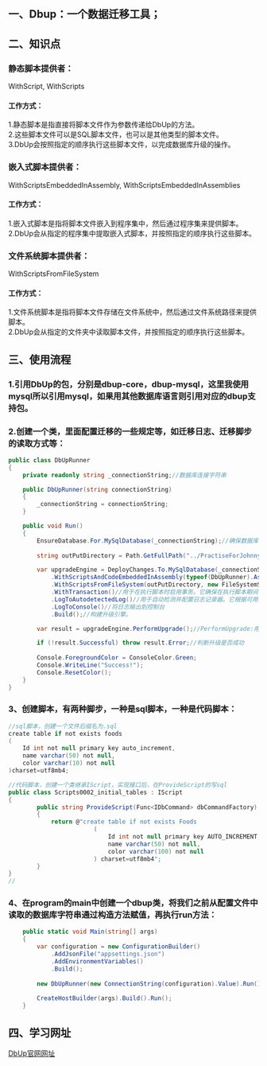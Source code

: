 ## 一、Dbup：一个数据迁移工具；
## 二、知识点
### 静态脚本提供者： 
WithScript, WithScripts  
#### 工作方式：
1.静态脚本是指直接将脚本文件作为参数传递给DbUp的方法。  
2.这些脚本文件可以是SQL脚本文件，也可以是其他类型的脚本文件。  
3.DbUp会按照指定的顺序执行这些脚本文件，以完成数据库升级的操作。  

### 嵌入式脚本提供者：
WithScriptsEmbeddedInAssembly, WithScriptsEmbeddedInAssemblies
#### 工作方式：
1.嵌入式脚本是指将脚本文件嵌入到程序集中，然后通过程序集来提供脚本。  
2.DbUp会从指定的程序集中提取嵌入式脚本，并按照指定的顺序执行这些脚本。  
### 文件系统脚本提供者：
WithScriptsFromFileSystem
#### 工作方式：
1.文件系统脚本是指将脚本文件存储在文件系统中，然后通过文件系统路径来提供脚本。  
2.DbUp会从指定的文件夹中读取脚本文件，并按照指定的顺序执行这些脚本。  
## 三、使用流程
### 1.引用DbUp的包，分别是dbup-core，dbup-mysql，这里我使用mysql所以引用mysql，如果用其他数据库语言则引用对应的dbup支持包。
### 2.创建一个类，里面配置迁移的一些规定等，如迁移日志、迁移脚步的读取方式等：
```C#
public class DbUpRunner
{
    private readonly string _connectionString;//数据库连接字符串

    public DbUpRunner(string connectionString)
    {
        _connectionString = connectionString;
    }

    public void Run()
    {
        EnsureDatabase.For.MySqlDatabase(_connectionString);//确保数据库是否存在，如果不存在则创建新数据库
        
        string outPutDirectory = Path.GetFullPath("../PractiseForJohnny.Core/DbUp");//在程序集中查找dbup

        var upgradeEngine = DeployChanges.To.MySqlDatabase(_connectionString)
            .WithScriptsAndCodeEmbeddedInAssembly(typeof(DbUpRunner).Assembly, s => s.EndsWith(".cs"))
            .WithScriptsFromFileSystem(outPutDirectory, new FileSystemScriptOptions{ IncludeSubDirectories = true, Filter = s => s.EndsWith(".sql") })
            .WithTransaction()//用于在执行脚本时启用事务。它确保在执行脚本期间，如果发生错误，将回滚所有已执行的更改
            .LogToAutodetectedLog()//用于自动检测并配置日志记录器。它根据可用的日志记录库自动选择适当的日志记录器。
            .LogToConsole()//将日志输出到控制台
            .Build();//构建升级引擎。

        var result = upgradeEngine.PerformUpgrade();//PerformUpgrade:用于执行数据库升级。它将执行所有未执行的脚本，并将执行结果返回给result变量。

        if (!result.Successful) throw result.Error;//判断升级是否成功
            
        Console.ForegroundColor = ConsoleColor.Green;
        Console.WriteLine("Success!");
        Console.ResetColor();
    }
}
```
### 3、创建脚本，有两种脚步，一种是sql脚本，一种是代码脚本：
```C#
//sql脚本，创建一个文件后缀名为.sql
create table if not exists foods
(
    Id int not null primary key auto_increment,
    name varchar(50) not null,
    color varchar(10) not null
)charset=utf8mb4;

//代码脚本，创建一个类继承IScript，实现接口后，在ProvideScript的写sql
public class Scripts0002_initial_tables : IScript
{
        public string ProvideScript(Func<IDbCommand> dbCommandFactory)
        {
            return @"create table if not exists Foods
                        ( 
                            Id int not null primary key AUTO_INCREMENT, 
                            name varchar(50) not null,
                            color varchar(100) not null
                        ) charset=utf8mb4";
        }
}
//
```
### 4、在program的main中创建一个dbup类，将我们之前从配置文件中读取的数据库字符串通过构造方法赋值，再执行run方法：
```C#
    public static void Main(string[] args)
    {
        var configuration = new ConfigurationBuilder()
            .AddJsonFile("appsettings.json")
            .AddEnvironmentVariables()
            .Build();
        
        new DbUpRunner(new ConnectionString(configuration).Value).Run();
        
        CreateHostBuilder(args).Build().Run();
    }

```
## 四、学习网址
[DbUp官网网址](https://dbup.readthedocs.io/en/latest/)
